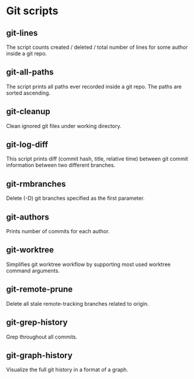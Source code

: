 # Git scripts

## git-lines

The script counts created / deleted / total number of lines for some author
inside a git repo.

## git-all-paths

The script prints all paths ever recorded inside a git repo. The paths are
sorted ascending.

## git-cleanup

Clean ignored git files under working directory.

## git-log-diff

This script prints diff (commit hash, title, relative time) between git commit
information between two different branches.

## git-rmbranches

Delete (-D) git branches specified as the first parameter.

## git-authors

Prints number of commits for each author.

## git-worktree

Simplifies git worktree workflow by supporting most used worktree command
arguments.

## git-remote-prune

Delete all stale remote-tracking branches related to origin.

## git-grep-history

Grep throughout all commits.

## git-graph-history

Visualize the full git history in a format of a graph.
